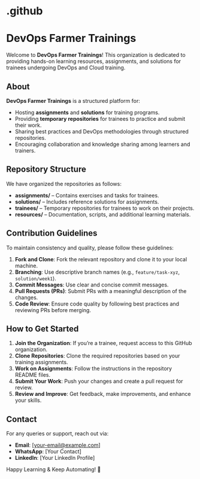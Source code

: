 # .github
# DevOps Farmer Trainings

Welcome to **DevOps Farmer Trainings**! This organization is dedicated to providing hands-on learning resources, assignments, and solutions for trainees undergoing DevOps and Cloud training.

## About
**DevOps Farmer Trainings** is a structured platform for:
- Hosting **assignments** and **solutions** for training programs.
- Providing **temporary repositories** for trainees to practice and submit their work.
- Sharing best practices and DevOps methodologies through structured repositories.
- Encouraging collaboration and knowledge sharing among learners and trainers.

## Repository Structure
We have organized the repositories as follows:
- **assignments/** – Contains exercises and tasks for trainees.
- **solutions/** – Includes reference solutions for assignments.
- **trainees/** – Temporary repositories for trainees to work on their projects.
- **resources/** – Documentation, scripts, and additional learning materials.

## Contribution Guidelines
To maintain consistency and quality, please follow these guidelines:
1. **Fork and Clone**: Fork the relevant repository and clone it to your local machine.
2. **Branching**: Use descriptive branch names (e.g., `feature/task-xyz`, `solution/week1`).
3. **Commit Messages**: Use clear and concise commit messages.
4. **Pull Requests (PRs)**: Submit PRs with a meaningful description of the changes.
5. **Code Review**: Ensure code quality by following best practices and reviewing PRs before merging.

## How to Get Started
1. **Join the Organization**: If you’re a trainee, request access to this GitHub organization.
2. **Clone Repositories**: Clone the required repositories based on your training assignments.
3. **Work on Assignments**: Follow the instructions in the repository README files.
4. **Submit Your Work**: Push your changes and create a pull request for review.
5. **Review and Improve**: Get feedback, make improvements, and enhance your skills.

## Contact
For any queries or support, reach out via:
- **Email**: [your-email@example.com]
- **WhatsApp**: [Your Contact]
- **LinkedIn**: [Your LinkedIn Profile]

Happy Learning & Keep Automating! 🚀